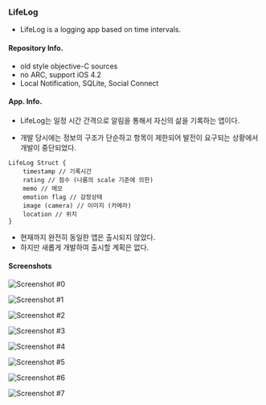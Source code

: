 ### LifeLog
* LifeLog is a logging app based on time intervals.

#### Repository Info.
* old style objective-C sources
* no ARC, support iOS 4.2
* Local Notification, SQLite, Social Connect

#### App. Info.
* LifeLog는 일정 시간 간격으로 알림을 통해서 자신의 삶을 기록하는 앱이다.

* 개발 당시에는 정보의 구조가 단순하고 항목이 제한되어 발전이 요구되는 상황에서 개발이 중단되었다.
```
LifeLog Struct {
    timestamp // 기록시간
    rating // 점수 (나름의 scale 기준에 의한)
    memo // 메모
    emotion flag // 감정상태
    image (camera) // 이미지 (카메라)
    location // 위치
}
```

* 현재까지 완전히 동일한 앱은 출시되지 않았다.
* 하지만 새롭게 개발하여 출시할 계획은 없다.

#### Screenshots

![Screenshot #0](https://github.com/wall72/wall72.github.io/blob/master/images/LifeLog00.jpg?raw=true)

![Screenshot #1](https://github.com/wall72/wall72.github.io/blob/master/images/LifeLog01.jpg?raw=true)

![Screenshot #2](https://github.com/wall72/wall72.github.io/blob/master/images/LifeLog02.jpg?raw=true)

![Screenshot #3](https://github.com/wall72/wall72.github.io/blob/master/images/LifeLog03.jpg?raw=true)

![Screenshot #4](https://github.com/wall72/wall72.github.io/blob/master/images/LifeLog04.jpg?raw=true)

![Screenshot #5](https://github.com/wall72/wall72.github.io/blob/master/images/LifeLog05.jpg?raw=true)

![Screenshot #6](https://github.com/wall72/wall72.github.io/blob/master/images/LifeLog06.jpg?raw=true)

![Screenshot #7](https://github.com/wall72/wall72.github.io/blob/master/images/LifeLog07.jpg?raw=true)
